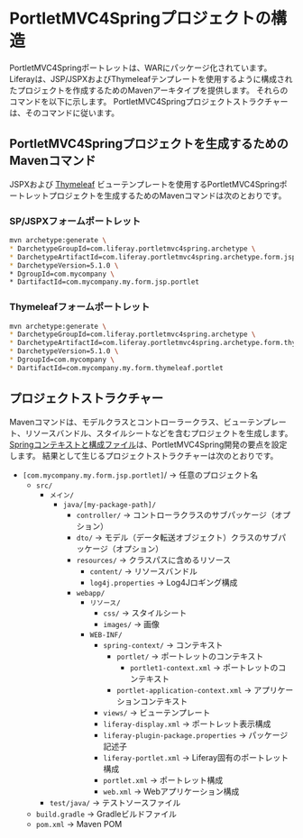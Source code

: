 # PortletMVC4Springプロジェクトの構造

PortletMVC4Springポートレットは、WARにパッケージ化されています。 Liferayは、JSP/JSPXおよびThymeleafテンプレートを使用するように構成されたプロジェクトを作成するためのMavenアーキタイプを提供します。 それらのコマンドを以下に示します。 PortletMVC4Springプロジェクトストラクチャーは、そのコマンドに従います。

<a name="maven-commands-for-generating-portletmvc4spring-projects" />

## PortletMVC4Springプロジェクトを生成するためのMavenコマンド

JSPXおよび [Thymeleaf](https://www.thymeleaf.org) ビューテンプレートを使用するPortletMVC4Springポートレットプロジェクトを生成するためのMavenコマンドは次のとおりです。

<a name="spjspx-form-portlet" />

### SP/JSPXフォームポートレット

```bash
mvn archetype:generate \
* DarchetypeGroupId=com.liferay.portletmvc4spring.archetype \
* DarchetypeArtifactId=com.liferay.portletmvc4spring.archetype.form.jsp.portlet \
* DarchetypeVersion=5.1.0 \ 
* DgroupId=com.mycompany \ 
* DartifactId=com.mycompany.my.form.jsp.portlet
```

<a name="thymeleaf-form-portlet" />

### Thymeleafフォームポートレット

```bash
mvn archetype:generate \
* DarchetypeGroupId=com.liferay.portletmvc4spring.archetype \
* DarchetypeArtifactId=com.liferay.portletmvc4spring.archetype.form.thymeleaf.portlet \
* DarchetypeVersion=5.1.0 \
* DgroupId=com.mycompany \
* DartifactId=com.mycompany.my.form.thymeleaf.portlet
```

<a name="project-structure" />

## プロジェクトストラクチャー

Mavenコマンドは、モデルクラスとコントローラークラス、ビューテンプレート、リソースバンドル、スタイルシートなどを含むプロジェクトを生成します。 [Springコンテキストと構成ファイル](./portletmvc4spring-configuration-files.md)は、PortletMVC4Spring開発の要点を設定します。 結果として生じるプロジェクトストラクチャーは次のとおりです。

* `[com.mycompany.my.form.jsp.portlet]`/ &rarr; 任意のプロジェクト名
    * `src/`
        * `メイン/`
            * `java/[my-package-path]/`
                * `controller/` &rarr; コントローラクラスのサブパッケージ（オプション）
                * `dto/` &rarr; モデル（データ転送オブジェクト）クラスのサブパッケージ（オプション）
                * `resources/` &rarr; クラスパスに含めるリソース
                    * `content/` &rarr; リソースバンドル
                    * `log4j.properties` &rarr; Log4Jロギング構成
                * `webapp/`
                    * `リソース/`
                        * `css/` &rarr; スタイルシート
                        * `images/` &rarr; 画像
                    * `WEB-INF/`
                        * `spring-context/` &rarr; コンテキスト
                            * `portlet/` &rarr; ポートレットのコンテキスト
                                * `portlet1-context.xml` &rarr; ポートレットのコンテキスト
                            * `portlet-application-context.xml` &rarr; アプリケーションコンテキスト
                        * `views/` &rarr; ビューテンプレート
                        * `liferay-display.xml` &rarr; ポートレット表示構成
                        * `liferay-plugin-package.properties` &rarr; パッケージ記述子
                        * `liferay-portlet.xml` &rarr; Liferay固有のポートレット構成
                        * `portlet.xml` &rarr; ポートレット構成
                        * `web.xml` &rarr; Webアプリケーション構成
        * `test/java/` &rarr; テストソースファイル
    * `build.gradle` &rarr; Gradleビルドファイル
    * `pom.xml` &rarr; Maven POM